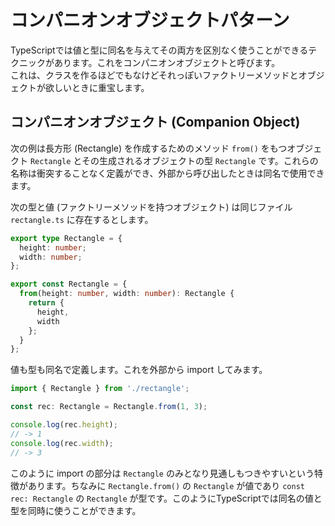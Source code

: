 # コンパニオンオブジェクトパターン

TypeScriptでは値と型に同名を与えてその両方を区別なく使うことができるテクニックがあります。これをコンパニオンオブジェクトと呼びます。  
これは、クラスを作るほどでもなけどそれっぽいファクトリーメソッドとオブジェクトが欲しいときに重宝します。

## コンパニオンオブジェクト \(Companion Object\)

次の例は長方形 \(Rectangle\) を作成するためのメソッド `from()` をもつオブジェクト `Rectangle` とその生成されるオブジェクトの型 `Rectangle` です。これらの名称は衝突することなく定義ができ、外部から呼び出したときは同名で使用できます。

次の型と値 \(ファクトリーメソッドを持つオブジェクト\) は同じファイル `rectangle.ts` に存在するとします。

```typescript
export type Rectangle = {
  height: number;
  width: number;
};

export const Rectangle = {
  from(height: number, width: number): Rectangle {
    return {
      height,
      width
    };
  }
};
```

値も型も同名で定義します。これを外部から import してみます。

```typescript
import { Rectangle } from './rectangle';

const rec: Rectangle = Rectangle.from(1, 3);

console.log(rec.height);
// -> 1
console.log(rec.width);
// -> 3
```

このように import の部分は `Rectangle` のみとなり見通しもつきやすいという特徴があります。ちなみに `Rectangle.from()` の `Rectangle` が値であり `const rec: Rectangle` の `Rectangle` が型です。このようにTypeScriptでは同名の値と型を同時に使うことができます。

